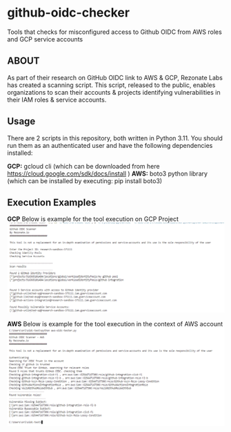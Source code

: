 # github-oidc-checker
Tools that checks for misconfigured access to Github OIDC from AWS roles and GCP service accounts

## ABOUT

As part of their research on GitHub OIDC link to AWS & GCP, Rezonate Labs has created a scanning script. This script, released to the public, enables organizations to scan their accounts & projects identifying vulnerabilities in their IAM roles & service accounts.

## Usage

There are 2 scripts in this repository, both written in Python 3.11.
You should run them as an authenticated user and have the following dependencies installed:

**GCP:** gcloud cli (which can be downloaded from here https://cloud.google.com/sdk/docs/install ) 
**AWS:** boto3 python library (which can be installed by executing: pip install boto3)

## Execution Examples


**GCP**
Below is example for the tool execution on GCP Project
![Example](github-gcp-example.png)

**AWS**
Below is example for the tool execution in the context of AWS account
![Example](github-aws-example.png)

